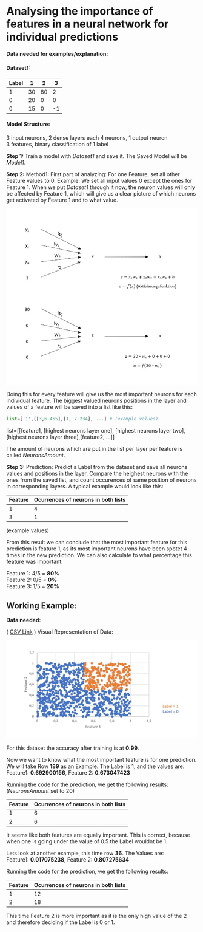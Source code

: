 # Analysing the importance of features in a neural network for individual predictions
**Data needed for examples/explanation:**

#### Dataset1:

Label | 1  | 2  | 3  |
----- | -- | -- | -- |
1     | 30 | 80 | 2  |
0     | 20 | 0  | 0  |
0     | 15 | 0  | -1 |

#### Model Structure:

3 input neurons, 2 dense layers each 4 neurons, 1 output neuron<br>
3 features, binary classification of 1 label

**Step 1:** Train a model with *Dataset1* and save it. The Saved Model will be *Model1*.

**Step 2:** Method1: First part of analyzing: For one Feature, set all other Feature values to 0.
Example: We set all input values 0 except the ones for Feature 1.
When we put *Dataset1* through it now, the neuron values will only be affected by Feature 1, which will give us a clear
picture of which neurons get activated by Feature 1 and to what value.

![](https://raw.githubusercontent.com/larsfriese/ml_models/master/analysis/analysis1.JPG)

Doing this for every feature will give us the most important neurons for each individual feature.
The biggest valued neurons positions in the layer and values of a feature will be saved into a list like this:

```python
list=['1',[[3,6.455],[1, 7.234], ...] # (example values)
```
list=[[feature1, [highest neurons layer one], [highest neurons layer two], [highest neurons layer three],[feature2, ...]]

The amount of neurons which are put in the list per layer per feature is called *NeuronsAmount*.

**Step 3:** Prediction: Predict a Label from the dataset and save all neurons values and positions in the layer.
Compare the heighest neurons with the ones from the saved list, and count occurences of same position of neurons in corresponding layers. A typical example would look like this:

Feature | Ocurrences of neurons in both lists |
------- | ----------------------------------- | 
1       | 4                                   |
3       | 1                                   |

(example values)

From this result we can conclude that the most important feature for this prediction is feature 1, as its most important neurons
have been spotet 4 times in the new prediction. We can also calculate to what percentage this feature was important:

Feature 1: 4/5 = **80%**<br>
Feature 2: 0/5 = **0%**<br>
Feature 3: 1/5 = **20%**<br>

## Working Example:
**Data needed:**

( [CSV Link](https://github.com/larsfriese/ml_models/blob/master/analysis/testdata1.csv "Full CSV Dataset") )
Visual Representation of Data:

![](https://raw.githubusercontent.com/larsfriese/ml_models/master/analysis/analysis2.JPG)

For this dataset the accuracy after training is at **0.99**.

Now we want to know what the most important feature is for one prediction.
We will take Row **189** as an Example. The Label is 1, and the values are:<br>
Feature1: **0.692900156**, Feature 2: **0.673047423**

Running the code for the prediction, we get the following results:
(*NeuronsAmount* set to 20)

Feature | Ocurrences of neurons in both lists |
------- | ----------------------------------- | 
1       | 6                                   |
2       | 6                                   |

It seems like both features are equaliy important. This is correct,
because when one is going under the value of 0.5 the Label wouldnt be 1.

Lets look at another example, this time row **36**. The Values are: <br>
Feature1: **0.017075238**, Feature 2: **0.807275634**

Running the code for the prediction, we get the following results:

Feature | Ocurrences of neurons in both lists |
------- | ----------------------------------- | 
1       | 12                                  |
2       | 18                                  |

This time Feature 2 is more important as it is the only high value of the 2
and therefore deciding if the Label is 0 or 1.
